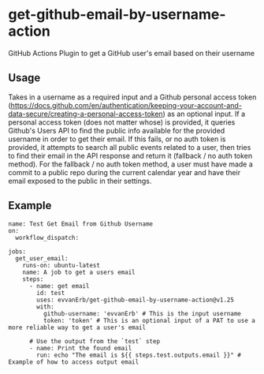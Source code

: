 # get-github-email-by-username-action
GitHub Actions Plugin to get a GitHub user's email based on their username

## Usage

Takes in a username as a required input and a Github personal access token (https://docs.github.com/en/authentication/keeping-your-account-and-data-secure/creating-a-personal-access-token) as an optional input. If a personal access token (does not matter whose) is provided, it queries Github's Users API to find the public info available for the provided username in order to get their email. If this fails, or no auth token is provided, it attempts to search all public events related to a user, then tries to find their email in the API response and return it (fallback / no auth token method). For the fallback / no auth token method, a user must have made a commit to a public repo during the current calendar year and have their email exposed to the public in their settings.

## Example
```
name: Test Get Email from Github Username
on:
  workflow_dispatch:

jobs:
  get_user_email:
    runs-on: ubuntu-latest
    name: A job to get a users email
    steps:
      - name: get email
        id: test
        uses: evvanErb/get-github-email-by-username-action@v1.25
        with:
          github-username: 'evvanErb' # This is the input username
          token: 'token' # This is an optional input of a PAT to use a more reliable way to get a user's email
          
      # Use the output from the `test` step
      - name: Print the found email
        run: echo "The email is ${{ steps.test.outputs.email }}" # Example of how to access output email
```
